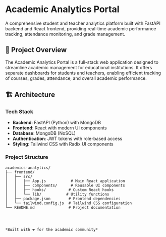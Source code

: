 # Academic Analytics Portal

A comprehensive student and teacher analytics platform built with FastAPI backend and React frontend, providing real-time academic performance tracking, attendance monitoring, and grade management.

## 🎯 Project Overview

The Academic Analytics Portal is a full-stack web application designed to streamline academic management for educational institutions. It offers separate dashboards for students and teachers, enabling efficient tracking of courses, grades, attendance, and overall academic performance.

## 🏗️ Architecture

### Tech Stack
- **Backend**: FastAPI (Python) with MongoDB
- **Frontend**: React with modern UI components
- **Database**: MongoDB (NoSQL)
- **Authentication**: JWT tokens with role-based access
- **Styling**: Tailwind CSS with Radix UI components

### Project Structure

```
academics-analytics/
├── frontend/
│   ├── src/
│   │   ├── App.js           # Main React application
│   │   ├── components/      # Reusable UI components
│   │   ├── hooks/          # Custom React hooks
│   │   └── lib/           # Utility functions
│   ├── package.json        # Frontend dependencies
│   └── tailwind.config.js  # Tailwind CSS configuration
└── README.md               # Project documentation




*Built with ❤️ for the academic community*
